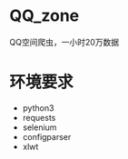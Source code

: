 # QQ_zone
QQ空间爬虫，一小时20万数据

<h1>环境要求</h1>
<ul>
<li>python3</li>
<li>requests</li>
<li>selenium</li>
<li>configparser</li>
<li>xlwt</li>
</ul>
